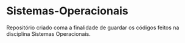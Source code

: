 # Sistemas-Operacionais
Repositório criado coma a finalidade de guardar os códigos feitos na disciplina Sistemas Operacionais.
